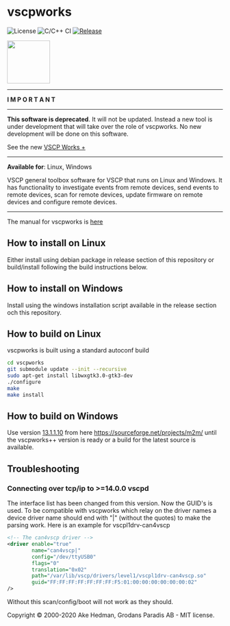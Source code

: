 # vscpworks

![License](https://img.shields.io/badge/license-MIT-blue.svg)
![C/C++ CI](https://github.com/grodansparadis/vscp/workflows/C/C++%20CI/badge.svg)
[![Release](https://img.shields.io/github/release/grodansparadis/vscp.svg)](https://github.com/grodansparadis/vscpworks/releases)

<img src="https://vscp.org/images/logo.png" width="100">

---

**I M P O R T A N T**

---

**This software is deprecated**. It will not be updated. Instead a new tool is under development that will take over the role of vscpworks. No new development will be done on this software.

See the new [VSCP Works +](https://github.com/grodansparadis/vscp-works-qt)

---

**Available for**: Linux, Windows

VSCP general toolbox software for VSCP that runs on Linux and Windows. It has functionality to investigate events from remote devices, send events to remote devices, scan for remote devices, update firmware on remote devices and configure remote devices.



---

The manual for vscpworks is [here](https://docs.vscp.org/#vscpworks)

## How to install on Linux
Either install using debian package in release section of this repository or build/install following the build instructions below.

## How to install on Windows
Install using the windows installation script available in the release section och this repository.

## How to build on Linux
vscpworks is built using a standard autoconf build

```bash
cd vscpworks
git submodule update --init --recursive
sudo apt-get install libwxgtk3.0-gtk3-dev
./configure
make
make install
```

## How to build on Windows

Use version [13.1.1.10](https://sourceforge.net/projects/m2m/files/software/13.1.1%20Aluminium/vscpworks-13.1.1.10-x64.exe/download) from here https://sourceforge.net/projects/m2m/ until the vscpworks++ version is ready or a build for the latest source is available.

## Troubleshooting

### Connecting over tcp/ip to >=14.0.0 vscpd

The interface list has been changed from this version. Now the GUID's is used. To be compatible with  vscpworks which relay on the driver names a device driver name should end with "|" (without the quotes) to make the parsing work. Here is an example for vscpl1drv-can4vscp

```xml
<!-- The can4vscp driver -->
<driver enable="true"
        name="can4vscp|"
        config="/dev/ttyUSB0"
        flags="0"
        translation="0x02"
        path="/var/lib/vscp/drivers/level1/vscpl1drv-can4vscp.so"
        guid="FF:FF:FF:FF:FF:FF:FF:F5:01:00:00:00:00:00:00:02"
/>
```

Without this scan/config/boot will not work as they should.


Copyright © 2000-2020 Ake Hedman, Grodans Paradis AB - MIT license.
